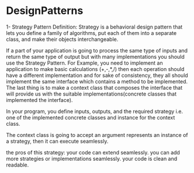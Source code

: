 # DesignPatterns
1- Strategy Pattern
Definition:
Strategy is a behavioral design pattern that lets you define a family of algorithms, put each of them into a separate class, and make their objects interchangeable.

  If a part of your application is going to process the same type of inputs and return the same type of output but with many implementations
   you should use the Strategy Pattern.
   For Example, you need to implement an application to make basic calculations (+,-,*,/) then each operation should have a different implementation and for sake of consistency, they all should implement the same interface which contains a method to be implemented.
   The last thing is to make a context class that composes the interface that will provide us with the suitable implementations(concrete classes that implemented the interface).
   
   In your program, you define inputs, outputs, and the required strategy i.e. one of the implemented concrete classes and instance for the context class.
   
The context class is going to accept an argument represents an instance of a strategy, then it can execute seamlessly.
   
   the pros of this strategy:
    your code can extend seamlessly.
    you can add more strategies or implementations seamlessly.
    your code is clean and readable.
